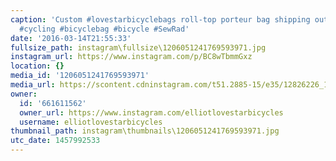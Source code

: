 ```yaml
---
caption: 'Custom #lovestarbicyclebags roll-top porteur bag shipping out today. #handmade
  #cycling #bicyclebag #bicycle #SewRad'
date: '2016-03-14T21:55:33'
fullsize_path: instagram\fullsize\1206051241769593971.jpg
instagram_url: https://www.instagram.com/p/BC8wTbmmGxz
location: {}
media_id: '1206051241769593971'
media_url: https://scontent.cdninstagram.com/t51.2885-15/e35/12826226_1978784215680197_520933842_n.jpg?ig_cache_key=MTIwNjA1MTI0MTc2OTU5Mzk3MQ%3D%3D.2
owner:
  id: '661611562'
  owner_url: https://www.instagram.com/elliotlovestarbicycles
  username: elliotlovestarbicycles
thumbnail_path: instagram\thumbnails\1206051241769593971.jpg
utc_date: 1457992533
---
```


